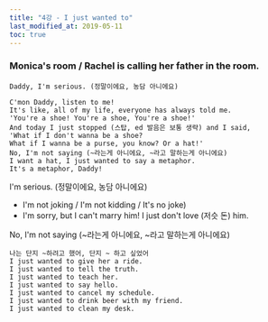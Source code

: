 ```yaml
---
title: "4강 - I just wanted to"
last_modified_at: 2019-05-11
toc: true
---
```


### Monica's room / Rachel is calling her father in the room.

```
Daddy, I'm serious. (정말이에요, 농담 아니에요)

C'mon Daddy, listen to me! 
It's like, all of my life, everyone has always told me.
'You're a shoe! You're a shoe, You're a shoe!'
And today I just stopped (스탑, ed 발음은 보통 생략) and I said, 
'What if I don't wanna be a shoe? 
What if I wanna be a purse, you know? Or a hat!'
No, I'm not saying (~라는게 아니에요, ~라고 말하는게 아니에요)
I want a hat, I just wanted to say a metaphor.
It's a metaphor, Daddy!
````

I'm serious. (정말이에요, 농담 아니에요)
* I'm not joking / I'm not kidding / It's no joke)
* I'm sorry, but I can't marry him! I just don't love (저슷 돈) him.

No, I'm not saying (~라는게 아니에요, ~라고 말하는게 아니에요)

```
나는 단지 ~하려고 했어, 단지 ~ 하고 싶었어
I just wanted to give her a ride.
I just wanted to tell the truth.
I just wanted to teach her.
I just wanted to say hello.
I just wanted to cancel my schedule.
I just wanted to drink beer with my friend.
I just wanted to clean my desk.
```